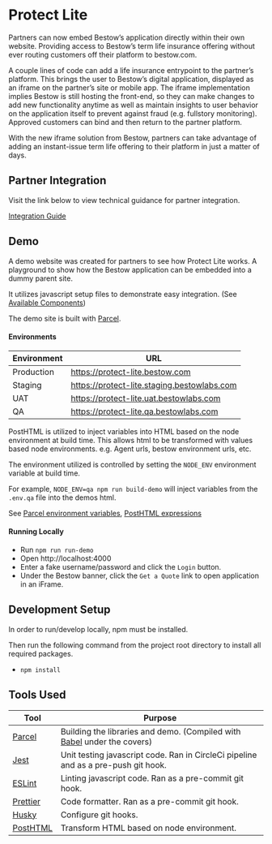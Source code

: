 # Protect Lite

Partners can now embed Bestow’s application directly within their own website. Providing access to Bestow’s term 
life insurance offering without ever routing customers off their platform to bestow.com.

A couple lines of code can add a life insurance entrypoint to the partner’s platform. This brings the user to
Bestow’s digital application, displayed as an iframe on the partner’s site or mobile app. The iframe
implementation implies Bestow is still hosting the front-end, so they can make changes to add new functionality
anytime as well as maintain insights to user behavior on the application itself to prevent against fraud
(e.g. fullstory monitoring). Approved customers can bind and then return to the partner platform.

With the new iframe solution from Bestow, partners can take advantage of adding an instant-issue term life offering 
to their platform in just a matter of days.

## Partner Integration

Visit the link below to view technical guidance for partner integration.

[Integration Guide](documentation/v1/integration-guide.md)

## Demo

A demo website was created for partners to see how Protect Lite works. A playground to show how the
Bestow application can be embedded into a dummy parent site.

It utilizes javascript setup files to demonstrate easy integration. (See 
[Available Components](documentation/v1/integration-guide.md#available-components))

The demo site is built with [Parcel](https://parceljs.org/).

#### Environments

| Environment | URL                                         |
|-------------|---------------------------------------------|
| Production  | https://protect-lite.bestow.com             |
| Staging     | https://protect-lite.staging.bestowlabs.com |
| UAT         | https://protect-lite.uat.bestowlabs.com     |
| QA          | https://protect-lite.qa.bestowlabs.com      |

PostHTML is utilized to inject variables into HTML based on the node environment at build time. This allows html to be
transformed with values based node environments. e.g. Agent urls, bestow environment urls, etc.

The environment utilized is controlled by setting the `NODE_ENV` environment variable at build time.

For example, `NODE_ENV=qa npm run build-demo` will inject variables from the `.env.qa` file into the demos html.

See [Parcel environment variables](https://en.parceljs.org/env.html),
[PostHTML expressions](https://github.com/posthtml/posthtml-expressions)

#### Running Locally

* Run `npm run run-demo`
* Open http://localhost:4000
* Enter a fake username/password and click the `Login` button.
* Under the Bestow banner, click the `Get a Quote` link to open application in an iFrame.

## Development Setup

In order to run/develop locally, npm must be installed. 

Then run the following command from the project root directory to install all required packages.
* `npm install`

## Tools Used

| Tool                                         | Purpose                                                                                       |
|----------------------------------------------|-----------------------------------------------------------------------------------------------|
| [Parcel](https://parceljs.org/)              | Building the libraries and demo. (Compiled with [Babel](https://babeljs.io) under the covers) |
| [Jest](https://jestjs.io/)                   | Unit testing javascript code. Ran in CircleCi pipeline and as a pre-push git hook.            |
| [ESLint](https://eslint.org/)                | Linting javascript code. Ran as a pre-commit git hook.                                        |
| [Prettier](https://prettier.io/)             | Code formatter. Ran as a pre-commit git hook.                                                 |
| [Husky](https://typicode.github.io/husky/#/) | Configure git hooks.                                                                          |
| [PostHTML](https://posthtml.org/#/)          | Transform HTML based on node environment.                                                     |
